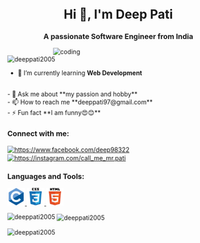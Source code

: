 <h1 align="center">Hi 👋, I'm Deep Pati</h1>
<h3 align="center">A passionate Software Engineer from India</h3>
<img align="right" width="400" src="https://i.pinimg.com/originals/81/17/8b/81178b47a8598f0c81c4799f2cdd4057.gif"
    alt="coding">
<p align="left"> <img
        src="https://komarev.com/ghpvc/?username=deeppati2005&label=Profile%20views&color=0e75b6&style=flat"
        alt="deeppati2005" /> </p>

- 🌱 I’m currently learning **Web Development**
<br>
- 💬 Ask me about **my passion and hobby**
<br>
- 📫 How to reach me **deeppati97@gmail.com**
<br>
- ⚡ Fun fact **I am funny😍😊**
<br>
<h3 align="left">Connect with me:</h3>
<p align="left">
    <a href="https://fb.com/deep98322" target="blank"><img align="center"
            src="https://raw.githubusercontent.com/rahuldkjain/github-profile-readme-generator/master/src/images/icons/Social/facebook.svg"
            alt="https://www.facebook.com/deep98322" height="30" width="40" /></a>
    <a href="https://instagram.com/call_me_mr.pati" target="blank"><img align="center"
            src="https://raw.githubusercontent.com/rahuldkjain/github-profile-readme-generator/master/src/images/icons/Social/instagram.svg"
            alt="https://instagram.com/call_me_mr.pati" height="30" width="40" /></a>
</p>

<h3 align="left">Languages and Tools:</h3>
<p align="left"> <a href="https://www.cprogramming.com/" target="_blank" rel="noreferrer"> <img
            src="https://raw.githubusercontent.com/devicons/devicon/master/icons/c/c-original.svg" alt="c" width="40"
            height="40" /> </a> <a href="https://www.w3schools.com/css/" target="_blank" rel="noreferrer"> <img
            src="https://raw.githubusercontent.com/devicons/devicon/master/icons/css3/css3-original-wordmark.svg"
            alt="css3" width="40" height="40" /> </a> <a href="https://www.w3.org/html/" target="_blank"
        rel="noreferrer"> <img
            src="https://raw.githubusercontent.com/devicons/devicon/master/icons/html5/html5-original-wordmark.svg"
            alt="html5" width="40" height="40" /> </a> </p>

<p><img align="left"
        src="https://github-readme-stats.vercel.app/api/top-langs?username=deeppati2005&show_icons=true&locale=en&layout=compact"
        alt="deeppati2005" /></p>

<p>&nbsp;<img align="center"
        src="https://github-readme-stats.vercel.app/api?username=deeppati2005&show_icons=true&locale=en"
        alt="deeppati2005" /></p>

<p><img align="center" src="https://github-readme-streak-stats.herokuapp.com/?user=deeppati2005&" alt="deeppati2005" />
</p>
